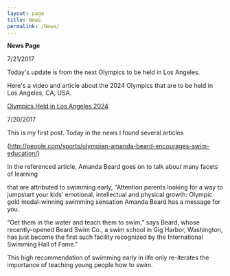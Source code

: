 ```yaml
---
layout: page
title: News
permalink: /News/
---
```


**News Page**

7/21/2017

Today's update is from the next Olympics to be held in Los Angeles.

Here's a video and article about the 2024 Olympics that are to be held in Los Angeles, CA, USA.

<a href=https://swimswam.com/uscs-dedeaux-field-to-host-olympic-swimming-per-la-2024-video/>Olympics Held in Los Angeles 2024</a>






7/20/2017

This is my first post. Today in the news I found several articles

(http://people.com/sports/olympian-amanda-beard-encourages-swim-education/)

In the referenced article, Amanda Beard goes on to talk about many facets of learning

that are attributed to swimming early, "Attention parents looking for a way to jumpstart your kids’ emotional, intellectual and physical growth: Olympic gold medal-winning swimming sensation Amanda Beard has a message for you.

“Get them in the water and teach them to swim,” says Beard, whose recently-opened Beard Swim Co., a swim school in Gig Harbor, Washington, has just become the first such facility recognized by the International Swimming Hall of Fame."

This high recommendation of swimming early in life only re-iterates the importance of teaching young people
how to swim.

